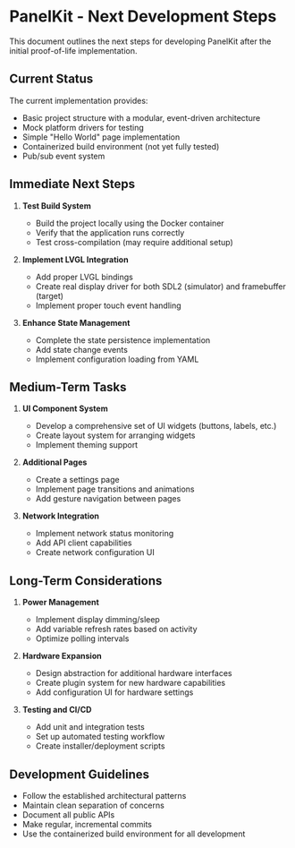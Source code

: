 # PanelKit - Next Development Steps

This document outlines the next steps for developing PanelKit after the initial proof-of-life implementation.

## Current Status

The current implementation provides:

- Basic project structure with a modular, event-driven architecture
- Mock platform drivers for testing
- Simple "Hello World" page implementation
- Containerized build environment (not yet fully tested)
- Pub/sub event system

## Immediate Next Steps

1. **Test Build System**
   - Build the project locally using the Docker container
   - Verify that the application runs correctly
   - Test cross-compilation (may require additional setup)

2. **Implement LVGL Integration**
   - Add proper LVGL bindings
   - Create real display driver for both SDL2 (simulator) and framebuffer (target)
   - Implement proper touch event handling

3. **Enhance State Management**
   - Complete the state persistence implementation
   - Add state change events
   - Implement configuration loading from YAML

## Medium-Term Tasks

1. **UI Component System**
   - Develop a comprehensive set of UI widgets (buttons, labels, etc.)
   - Create layout system for arranging widgets
   - Implement theming support

2. **Additional Pages**
   - Create a settings page
   - Implement page transitions and animations
   - Add gesture navigation between pages

3. **Network Integration**
   - Implement network status monitoring
   - Add API client capabilities
   - Create network configuration UI

## Long-Term Considerations

1. **Power Management**
   - Implement display dimming/sleep
   - Add variable refresh rates based on activity
   - Optimize polling intervals

2. **Hardware Expansion**
   - Design abstraction for additional hardware interfaces
   - Create plugin system for new hardware capabilities
   - Add configuration UI for hardware settings

3. **Testing and CI/CD**
   - Add unit and integration tests
   - Set up automated testing workflow
   - Create installer/deployment scripts

## Development Guidelines

- Follow the established architectural patterns
- Maintain clean separation of concerns
- Document all public APIs
- Make regular, incremental commits
- Use the containerized build environment for all development